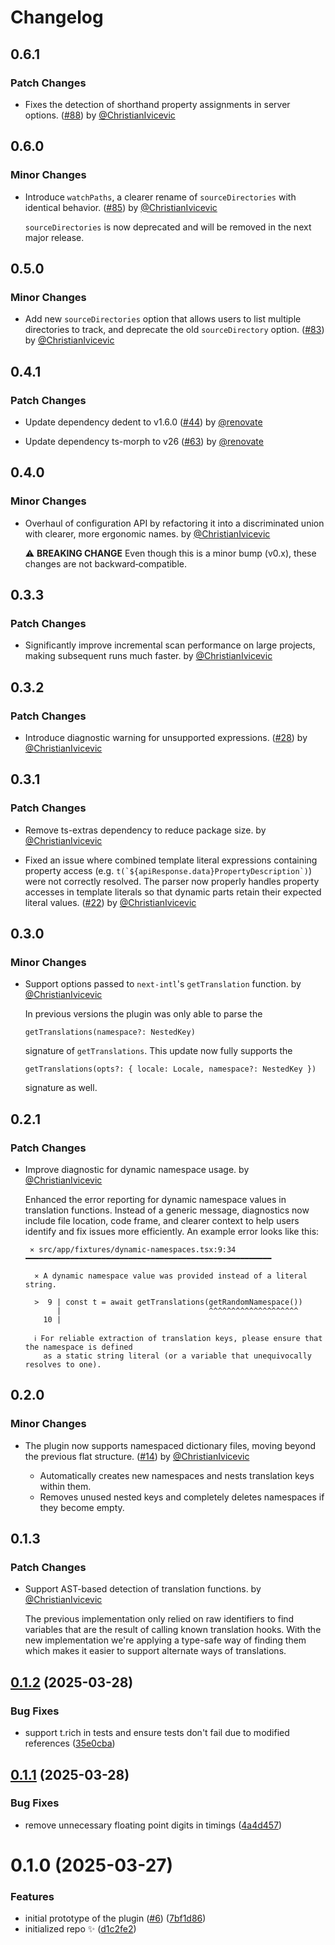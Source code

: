 # Changelog

## 0.6.1

### Patch Changes

- Fixes the detection of shorthand property assignments in server options. ([#88](https://github.com/ChristianIvicevic/intl-watcher/pull/88)) by [@ChristianIvicevic](https://github.com/ChristianIvicevic)

## 0.6.0

### Minor Changes

- Introduce `watchPaths`, a clearer rename of `sourceDirectories` with identical behavior. ([#85](https://github.com/ChristianIvicevic/intl-watcher/pull/85)) by [@ChristianIvicevic](https://github.com/ChristianIvicevic)

  `sourceDirectories` is now deprecated and will be removed in the next major release.

## 0.5.0

### Minor Changes

- Add new `sourceDirectories` option that allows users to list multiple directories to track, and deprecate the old `sourceDirectory` option. ([#83](https://github.com/ChristianIvicevic/intl-watcher/pull/83)) by [@ChristianIvicevic](https://github.com/ChristianIvicevic)

## 0.4.1

### Patch Changes

- Update dependency dedent to v1.6.0 ([#44](https://github.com/ChristianIvicevic/intl-watcher/pull/44)) by [@renovate](https://github.com/apps/renovate)

- Update dependency ts-morph to v26 ([#63](https://github.com/ChristianIvicevic/intl-watcher/pull/63)) by [@renovate](https://github.com/apps/renovate)

## 0.4.0

### Minor Changes

- Overhaul of configuration API by refactoring it into a discriminated union with clearer, more ergonomic names. by [@ChristianIvicevic](https://github.com/ChristianIvicevic)

  ⚠️ **BREAKING CHANGE**
  Even though this is a minor bump (v0.x), these changes are not backward‑compatible.

## 0.3.3

### Patch Changes

- Significantly improve incremental scan performance on large projects, making subsequent runs much faster. by [@ChristianIvicevic](https://github.com/ChristianIvicevic)

## 0.3.2

### Patch Changes

- Introduce diagnostic warning for unsupported expressions. ([#28](https://github.com/ChristianIvicevic/intl-watcher/pull/28)) by [@ChristianIvicevic](https://github.com/ChristianIvicevic)

## 0.3.1

### Patch Changes

- Remove ts-extras dependency to reduce package size. by [@ChristianIvicevic](https://github.com/ChristianIvicevic)

- Fixed an issue where combined template literal expressions containing property access (e.g. `` t(`${apiResponse.data}PropertyDescription`) ``) were not correctly resolved. The parser now properly handles property accesses in template literals so that dynamic parts retain their expected literal values. ([#22](https://github.com/ChristianIvicevic/intl-watcher/pull/22)) by [@ChristianIvicevic](https://github.com/ChristianIvicevic)

## 0.3.0

### Minor Changes

- Support options passed to `next-intl`'s `getTranslation` function. by [@ChristianIvicevic](https://github.com/ChristianIvicevic)

  In previous versions the plugin was only able to parse the

  ```
  getTranslations(namespace?: NestedKey)
  ```

  signature of `getTranslations`. This update now fully supports the

  ```
  getTranslations(opts?: { locale: Locale, namespace?: NestedKey })
  ```

  signature as well.

## 0.2.1

### Patch Changes

- Improve diagnostic for dynamic namespace usage. by [@ChristianIvicevic](https://github.com/ChristianIvicevic)

  Enhanced the error reporting for dynamic namespace values in translation functions. Instead of a generic message, diagnostics now include file location, code frame, and clearer context to help users identify and fix issues more efficiently. An example error looks like this:

  ```
   ⨯ src/app/fixtures/dynamic-namespaces.tsx:9:34 ━━━━━━━━━━━━━━━━━━━━━━━━━━━━━━━━━━━━━━━━━━━━━━━━━━━━━━━

    ⨯ A dynamic namespace value was provided instead of a literal string.

    >  9 | const t = await getTranslations(getRandomNamespace())
         |                                 ^^^^^^^^^^^^^^^^^^^^
      10 |

    ℹ For reliable extraction of translation keys, please ensure that the namespace is defined
      as a static string literal (or a variable that unequivocally resolves to one).
  ```

## 0.2.0

### Minor Changes

- The plugin now supports namespaced dictionary files, moving beyond the previous flat structure. ([#14](https://github.com/ChristianIvicevic/intl-watcher/pull/14)) by [@ChristianIvicevic](https://github.com/ChristianIvicevic)

  - Automatically creates new namespaces and nests translation keys within them.
  - Removes unused nested keys and completely deletes namespaces if they become empty.

## 0.1.3

### Patch Changes

- Support AST-based detection of translation functions. by [@ChristianIvicevic](https://github.com/ChristianIvicevic)

  The previous implementation only relied on raw identifiers to find variables that are the result of calling known translation hooks. With the new implementation we're applying a type-safe way of finding them which makes it easier to support alternate ways of translations.

## [0.1.2](https://github.com/ChristianIvicevic/intl-watcher/compare/0.1.1...0.1.2) (2025-03-28)

### Bug Fixes

- support t.rich in tests and ensure tests don't fail due to modified references ([35e0cba](https://github.com/ChristianIvicevic/intl-watcher/commit/35e0cba066d13b0149004206e2c99abe4828a2b0))

## [0.1.1](https://github.com/ChristianIvicevic/intl-watcher/compare/0.1.0...0.1.1) (2025-03-28)

### Bug Fixes

- remove unnecessary floating point digits in timings ([4a4d457](https://github.com/ChristianIvicevic/intl-watcher/commit/4a4d4575ea012ae0462f9356eab57472d1572c57))

# 0.1.0 (2025-03-27)

### Features

- initial prototype of the plugin ([#6](https://github.com/ChristianIvicevic/intl-watcher/issues/6)) ([7bf1d86](https://github.com/ChristianIvicevic/intl-watcher/commit/7bf1d86bbb1bc6364ca0d566825d99cbdad7eca4))
- initialized repo ✨ ([d1c2fe2](https://github.com/ChristianIvicevic/intl-watcher/commit/d1c2fe276db306ee97f78071b34e07073cc1a4de))

